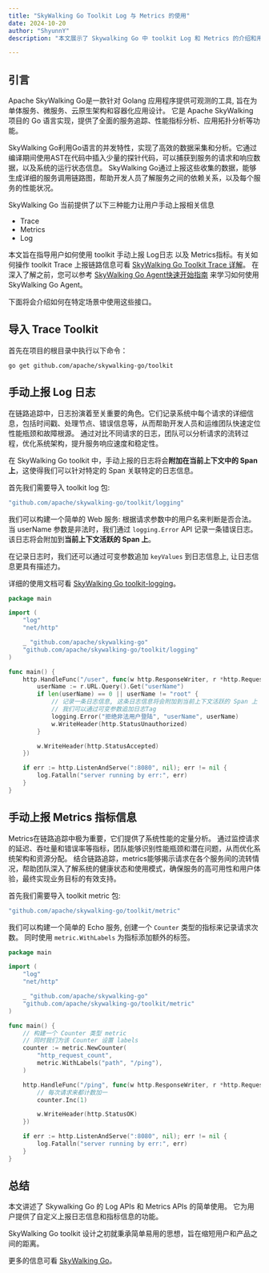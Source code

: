 ```yaml
---
title: "SkyWalking Go Toolkit Log 与 Metrics 的使用"
date: 2024-10-20
author: "ShyunnY"
description: "本文展示了 Skywalking Go 中 toolkit Log 和 Metrics 的介绍和用法"

---
```


## 引言

Apache SkyWalking Go是一款针对 Golang 应用程序提供可观测的工具, 旨在为单体服务、微服务、云原生架构和容器化应用设计。
它是 Apache SkyWalking 项目的 Go 语言实现，提供了全面的服务追踪、性能指标分析、应用拓扑分析等功能。

SkyWalking Go利用Go语言的并发特性，实现了高效的数据采集和分析。它通过编译期间使用AST在代码中插入少量的探针代码，可以捕获到服务的请求和响应数据，以及系统的运行状态信息。
SkyWalking Go通过上报这些收集的数据，能够生成详细的服务调用链路图，帮助开发人员了解服务之间的依赖关系，以及每个服务的性能状况。

SkyWalking Go 当前提供了以下三种能力让用户手动上报相关信息
* Trace
* Metrics
* Log

本文旨在指导用户如何使用 toolkit 手动上报 Log日志 以及 Metrics指标。有关如何操作 toolkit Trace 上报链路信息可看 [SkyWalking Go Toolkit Trace 详解](https://skywalking.apache.org/zh/2023-10-18-skywalking-toolkit-trace/)。
在深入了解之前，您可以参考 [SkyWalking Go Agent快速开始指南](https://skywalking.apache.org/zh/2023-06-01-quick-start-with-skywalking-go-agent/) 来学习如何使用SkyWalking Go Agent。

下面将会介绍如何在特定场景中使用这些接口。

## 导入 Trace Toolkit

首先在项目的根目录中执行以下命令：

```shell
go get github.com/apache/skywalking-go/toolkit
```

## 手动上报 Log 日志

在链路追踪中，日志扮演着至关重要的角色。它们记录系统中每个请求的详细信息，包括时间戳、处理节点、错误信息等，从而帮助开发人员和运维团队快速定位性能瓶颈和故障根源。
通过对比不同请求的日志，团队可以分析请求的流转过程，优化系统架构，提升服务响应速度和稳定性。

在 SkyWalking Go toolkit 中，手动上报的日志将会**附加在当前上下文中的 Span 上**，这使得我们可以针对特定的 Span 关联特定的日志信息。

首先我们需要导入 toolkit log 包:

```go
"github.com/apache/skywalking-go/toolkit/logging"
```

我们可以构建一个简单的 Web 服务: 根据请求参数中的用户名来判断是否合法。
当 userName 参数是非法时，我们通过 `logging.Error` API 记录一条错误日志。该日志将会附加到**当前上下文活跃的 Span 上**。

在记录日志时，我们还可以通过可变参数追加 `keyValues` 到日志信息上, 让日志信息更具有描述力。

详细的使用文档可看 [SkyWalking Go toolkit-logging](https://skywalking.apache.org/docs/skywalking-go/next/en/advanced-features/manual-apis/toolkit-log/)。

```go
package main

import (
	"log"
	"net/http"

	_ "github.com/apache/skywalking-go"
	"github.com/apache/skywalking-go/toolkit/logging"
)

func main() {
	http.HandleFunc("/user", func(w http.ResponseWriter, r *http.Request) {
		userName := r.URL.Query().Get("userName")
		if len(userName) == 0 || userName != "root" {
			// 记录一条日志信息, 这条日志信息将会附加到当前上下文活跃的 Span 上
			// 我们可以通过可变参数追加日志Tag
			logging.Error("拒绝非法用户登陆", "userName", userName)
			w.WriteHeader(http.StatusUnauthorized)
		}

		w.WriteHeader(http.StatusAccepted)
	})

	if err := http.ListenAndServe(":8080", nil); err != nil {
		log.Fatalln("server running by err:", err)
	}
}

```

## 手动上报 Metrics 指标信息

Metrics在链路追踪中极为重要，它们提供了系统性能的定量分析。
通过监控请求的延迟、吞吐量和错误率等指标，团队能够识别性能瓶颈和潜在问题，从而优化系统架构和资源分配。
结合链路追踪，metrics能够揭示请求在各个服务间的流转情况，帮助团队深入了解系统的健康状态和使用模式，确保服务的高可用性和用户体验，最终实现业务目标的有效支持。

首先我们需要导入 toolkit metric 包:

```go
"github.com/apache/skywalking-go/toolkit/metric"
```

我们可以构建一个简单的 Echo 服务, 创建一个 `Counter` 类型的指标来记录请求次数。
同时使用 `metric.WithLabels` 为指标添加额外的标签。

```go
package main

import (
	"log"
	"net/http"

	_ "github.com/apache/skywalking-go"
	"github.com/apache/skywalking-go/toolkit/metric"
)

func main() {
	// 构建一个 Counter 类型 metric
	// 同时我们为该 Counter 设置 labels
	counter := metric.NewCounter(
		"http_request_count",
		metric.WithLabels("path", "/ping"),
	)

	http.HandleFunc("/ping", func(w http.ResponseWriter, r *http.Request) {
		// 每次请求来都计数加一		
		counter.Inc(1)

		w.WriteHeader(http.StatusOK)
	})

	if err := http.ListenAndServe(":8080", nil); err != nil {
		log.Fatalln("server running by err:", err)
	}
}
```

## 总结

本文讲述了 Skywalking Go 的 Log APIs 和 Metrics APIs 的简单使用。
它为用户提供了自定义上报日志信息和指标信息的功能。

SkyWalking Go toolkit 设计之初就秉承简单易用的思想，旨在缩短用户和产品之间的距离。

更多的信息可看 [SkyWalking Go](https://skywalking.apache.org/docs/skywalking-go/next/readme/)。
